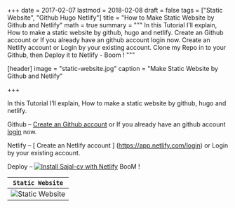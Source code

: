 +++
date = 2017-02-07
lastmod = 2018-02-08
draft = false
tags = ["Static Website", "Github Hugo Netlify"]
title = "How to Make Static Website by Github and Netlify"
math = true
summary = """
In this Tutorial I’ll explain, How to make a static website by github, hugo and netlify. Create an Github account or If you already have an github account login now. Create an Netlify account or Login by your existing account. Clone my Repo in to your Github, then Deploy it to Netlify - Boom ! 
"""

[header]
image = "static-website.jpg"
caption = "Make Static Website by Github and Netlify"

+++

In this Tutorial I’ll explain, How to make a static website by github, hugo and netlify.

Github – [ Create an Github account](https://github.com/join?https://sajal.info/) or If you already have an github account [ login](https://github.com/login) now. 

Netlify – [ Create an Netlify account ] (https://app.netlify.com/login) or Login by your existing account.

Deploy – [![Install Sajal-cv with Netlify](https://www.netlify.com/img/deploy/button.svg)](https://app.netlify.com/start/deploy?repository=https://github.com/sajaldotinfo/sajal-cv) BooM !

| `Static Website` |
| --- |
| ![Static Website](https://sajal.info/img/static-website.jpg) |

